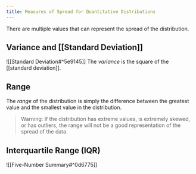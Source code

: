 ```yaml
---
title: Measures of Spread for Quantitative Distributions
---
```

There are multiple values that can represent the spread of the distribution.

## Variance and [[Standard Deviation]]
![[Standard Deviation#^5e9145]]
The *variance* is the square of the [[standard deviation]].

## Range
The *range* of the distribution is simply the difference between the greatest value and the smallest value in the distribution.

> Warning: If the distribution has extreme values, is extremely skewed, or has outliers, the range will not be a good representation of the spread of the data.

## Interquartile Range (IQR)
![[Five-Number Summary#^0d6775]]